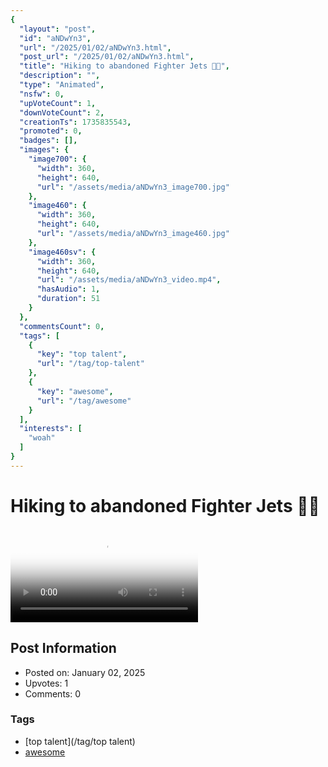 ```yaml
---
{
  "layout": "post",
  "id": "aNDwYn3",
  "url": "/2025/01/02/aNDwYn3.html",
  "post_url": "/2025/01/02/aNDwYn3.html",
  "title": "Hiking to abandoned Fighter Jets 🤯🤯",
  "description": "",
  "type": "Animated",
  "nsfw": 0,
  "upVoteCount": 1,
  "downVoteCount": 2,
  "creationTs": 1735835543,
  "promoted": 0,
  "badges": [],
  "images": {
    "image700": {
      "width": 360,
      "height": 640,
      "url": "/assets/media/aNDwYn3_image700.jpg"
    },
    "image460": {
      "width": 360,
      "height": 640,
      "url": "/assets/media/aNDwYn3_image460.jpg"
    },
    "image460sv": {
      "width": 360,
      "height": 640,
      "url": "/assets/media/aNDwYn3_video.mp4",
      "hasAudio": 1,
      "duration": 51
    }
  },
  "commentsCount": 0,
  "tags": [
    {
      "key": "top talent",
      "url": "/tag/top-talent"
    },
    {
      "key": "awesome",
      "url": "/tag/awesome"
    }
  ],
  "interests": [
    "woah"
  ]
}
---
```


# Hiking to abandoned Fighter Jets 🤯🤯

<video controls playsinline loop poster="/assets/media/aNDwYn3_image460.jpg">
  <source src="/assets/media/aNDwYn3_video.mp4" type="video/mp4">
  Your browser does not support the video tag.
</video>

## Post Information

- Posted on: January 02, 2025
- Upvotes: 1
- Comments: 0

### Tags

- [top talent](/tag/top talent)
- [awesome](/tag/awesome)

